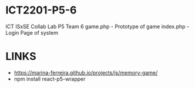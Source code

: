 # ICT2201-P5-6
ICT ISxSE Collab Lab P5 Team 6
game.php - Prototype of game
index.php - Login Page of system

# LINKS
- https://marina-ferreira.github.io/projects/js/memory-game/
-  npm install react-p5-wrapper
